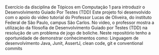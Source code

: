 Exercício da disciplina de Tópicos em Computação 1 para introduzir o Desenvolvimento Guiado Por Testes (TDD)
Este projeto foi desenvolvido com o apoio do video tutorial do Professor Lucas de Oliveira, do instituto Federal de São Paulo, campus São Carlos. 
No video, o professor mostra a utilização da filosofia de Desenvolvimento Guiado por Testes (TDD) na resolução de um problema de jogo de boliche. 
Neste repositório tenho a oportunidade de demonstrar conhecimentos como: Linguagem de desenvolvimento Java, Junit, AssertJ, clean code, git e conventional commits
